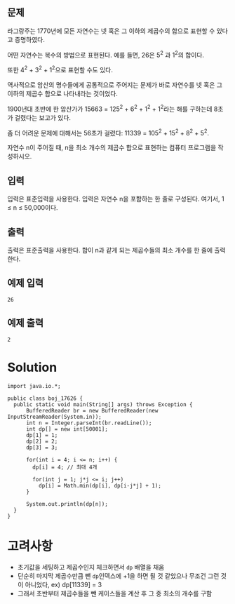 ## 문제
라그랑주는 1770년에 모든 자연수는 넷 혹은 그 이하의 제곱수의 합으로 표현할 수 있다고 증명하였다. 

어떤 자연수는 복수의 방법으로 표현된다. 예를 들면, 26은 5<sup>2</sup> 과 1<sup>2</sup>의 합이다.

또한 4<sup>2</sup> + 3<sup>2</sup> + 1<sup>2</sup>으로 표현할 수도 있다. 

역사적으로 암산의 명수들에게 공통적으로 주어지는 문제가 바로 자연수를 넷 혹은 그 이하의 제곱수 합으로 나타내라는 것이었다. 

1900년대 초반에 한 암산가가 15663 = 125<sup>2</sup> + 6<sup>2</sup> + 1<sup>2</sup> + 1<sup>2</sup>라는 해를 구하는데 8초가 걸렸다는 보고가 있다. 

좀 더 어려운 문제에 대해서는 56초가 걸렸다: 11339 = 105<sup>2</sup> + 15<sup>2</sup> + 8<sup>2</sup> + 5<sup>2</sup>.

자연수 n이 주어질 때, n을 최소 개수의 제곱수 합으로 표현하는 컴퓨터 프로그램을 작성하시오.

## 입력
입력은 표준입력을 사용한다. 입력은 자연수 n을 포함하는 한 줄로 구성된다. 여기서, 1 ≤ n ≤ 50,000이다.

## 출력
출력은 표준출력을 사용한다. 합이 n과 같게 되는 제곱수들의 최소 개수를 한 줄에 출력한다.

## 예제 입력
`26`

## 예제 출력
`2`

# Solution
```
import java.io.*;

public class boj_17626 {
  public static void main(String[] args) throws Exception {
      BufferedReader br = new BufferedReader(new InputStreamReader(System.in));
      int n = Integer.parseInt(br.readLine());
      int dp[] = new int[50001];
      dp[1] = 1;
      dp[2] = 2;
      dp[3] = 3;
    
      for(int i = 4; i <= n; i++) {
        dp[i] = 4; // 최대 4개
          
        for(int j = 1; j*j <= i; j++)
          dp[i] = Math.min(dp[i], dp[i-j*j] + 1);
      }

      System.out.println(dp[n]);
  }
}
```

# 고려사항
- 초기값을 세팅하고 제곱수인지 체크하면서 `dp` 배열을 채움
- 단순히 마지막 제곱수만큼 뺀 `dp`인덱스에 +1을 하면 될 것 같았으나
  무조건 그런 것이 아니었다, ex) dp[11339] = 3
- 그래서 초반부터 제곱수들을 뺀 케이스들을 계산 후 그 중 최소의 개수를 구함
